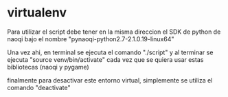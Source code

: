 # virtualenv

Para utilizar el script debe tener en la misma direccion el SDK de python de naoqi bajo el nombre "pynaoqi-python2.7-2.1.0.19-linux64"

Una vez ahi, en terminal se ejecuta el comando "./script" y al terminar se ejecuta "source venv/bin/activate" cada vez que se quiera usar estas bibliotecas (naoqi y pygame) 

finalmente para desactivar este entorno virtual, simplemente se utiliza el comando "deactivate"

